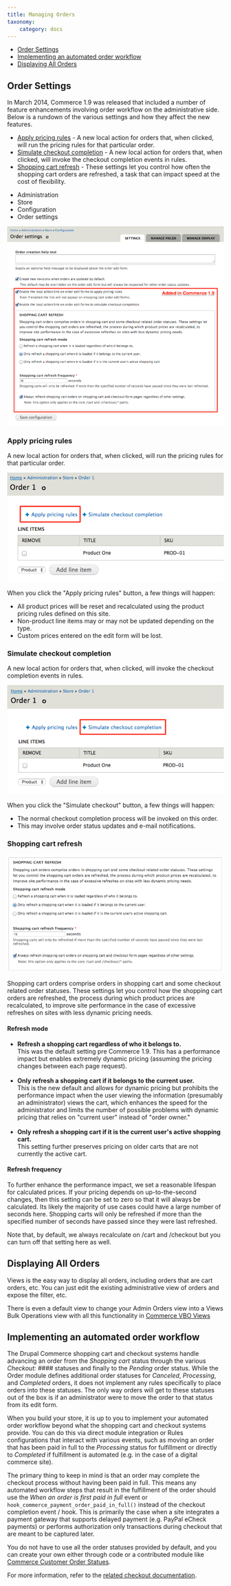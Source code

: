 ```yaml
---
title: Managing Orders
taxonomy:
    category: docs
---
```


<ul>
  <li><a href="#order-settings">Order Settings</a></li>
  <li><a href="#implementing-an-automated-order-workflow">Implementing an automated order workflow</a></li>
  <li><a href="#displaying-all-orders">Displaying All Orders</a></li>
</ul>

## Order Settings

<p>In March 2014, Commerce 1.9 was released that included a number of feature enhancements involving order workflow on the administrative side. Below is a rundown of the various settings and how they affect the new features.</p>

* [Apply pricing rules](#apply-pricing-rules) - A new local action for orders that, when clicked, will run the pricing rules for that particular order.
* [Simulate checkout completion](#simulate-checkout-completion) - A new local action for orders that, when clicked, will invoke the checkout completion events in rules.
* [Shopping cart refresh](#shopping-cart-refresh) - These settings let you control how often the shopping cart orders are refreshed, a task that can impact speed at the cost of flexibility.



<ul class="screenshot_breadcrumbs">
    <li class="first">Administration</li>
    <li>Store</li>
    <li>Configuration</li>
    <li class="last">Order settings</li>
</ul>

![Order configuration screenshot](../images/screenshot_2014-11-18_14.58.46.png)

<h3 id="apply-pricing-rules">Apply pricing rules</h3>

<p>A new local action for orders that, when clicked, will run the pricing rules for that particular order. </p>

![Apply Pricing Rules screenshot](../images/screenshot_2014-11-18_15.14.25.png)

<p>When you click the "Apply pricing rules" button, a few things will happen:</p>

<ul>
  <li>All product prices will be reset and recalculated using the product pricing rules defined on this site.</li>
  <li>Non-product line items may or may not be updated depending on the type.</li>
  <li>Custom prices entered on the edit form will be lost.</li>
</ul>

<h3 id="simulate-checkout-completion">Simulate checkout completion</h3>

<p>A new local action for orders that, when clicked, will invoke the checkout completion events in rules.</p>

![Simulate Checkout Completion screenshot](../images/screenshot_2014-11-18_15.22.53.png)

<p>When you click the "Simulate checkout" button, a few things will happen:</p>

<ul>
  <li>The normal checkout completion process will be invoked on this order.</li>
  <li>This may involve order status updates and e-mail notifications.</li>
</ul>

<h3 id="shopping-cart-refresh">Shopping cart refresh</h3>

![Shopping cart refresh screenshot](../images/screenshot_2014-11-18_15.41.45.png)

<p>Shopping cart orders comprise orders in shopping cart and some checkout related order statuses. These settings let you control how the shopping cart orders are refreshed, the process during which product prices are recalculated, to improve site performance in the case of excessive refreshes on sites with less dynamic pricing needs.</p>

<h4>Refresh mode</h4>

<ul>
  <li><strong>Refresh a shopping cart regardless of who it belongs to.</strong><br />This was the default setting pre Commerce 1.9. This has a performance impact but enables extremely dynamic pricing (assuming the pricing changes between each page request).<br /><br /></li>
  <li><strong>Only refresh a shopping cart if it belongs to the current user.</strong><br />This is the new default and allows for dynamic pricing but prohibits the performance impact when the user viewing the information (presumably an administrator) views the cart, which enhances the speed for the administrator and limits the number of possible problems with dynamic pricing that relies on "current user" instead of "order owner."<br /><br /></li>
  <li><strong>Only refresh a shopping cart if it is the current user's active shopping cart.</strong><br /> This setting further preserves pricing on older carts that are not currently the active cart.</li>
</ul>

<h4>Refresh frequency</h4>

<p>To further enhance the performance impact, we set a reasonable lifespan for calculated prices. If your pricing depends on up-to-the-second changes, then this setting can be set to zero so that it will always be calculated. Its likely the majority of use cases could have a large number of seconds here. Shopping carts will only be refreshed if more than the specified number of seconds have passed since they were last refreshed.</p>
<p>Note that, by default, we always recalculate on /cart and /checkout but you can turn off that setting here as well.</p>

## Displaying All Orders

Views is the easy way to display all orders, including orders that are cart orders, etc. You can just edit the existing administrative view of orders and expose the filter, etc.

There is even a default view to change your Admin Orders view into a Views Bulk Operations view with all this functionality in [Commerce VBO Views](http://drupal.org/project/commerce_vbo_views)

## Implementing an automated order workflow

The Drupal Commerce shopping cart and checkout systems handle advancing an order from the <em>Shopping cart</em> status through the various <em>Checkout: ####</em> statuses and finally to the <em>Pending</em> order status. While the Order module defines additional order statuses for <em>Canceled</em>, <em>Processing</em>, and <em>Completed</em> orders, it does not implement any rules specifically to place orders into these statuses. The only way orders will get to these statuses out of the box is if an administrator were to move the order to that status from its edit form.

When you build your store, it is up to you to implement your automated order workflow beyond what the shopping cart and checkout systems provide. You can do this via direct module integration or Rules configurations that interact with various events, such as moving an order that has been paid in full to the <em>Processing</em> status for fulfillment or directly to <em>Completed</em> if fulfillment is automated (e.g. in the case of a digital commerce site).

The primary thing to keep in mind is that an order may complete the checkout process without having been paid in full. This means any automated workflow steps that result in the fulfillment of the order should use the <em>When an order is first paid in full</em> event or <code>hook_commerce_payment_order_paid_in_full()</code> instead of the checkout completion event / hook. This is primarily the case when a site integrates a payment gateway that supports delayed payment (e.g. PayPal eCheck payments) or performs authorization only transactions during checkout that are meant to be captured later.

You do not have to use all the order statuses provided by default, and you can create your own either through code or a contributed module like <a href="http://www.drupalcommerce.org/extensions/module/project/commerce-custom-order-status">Commerce Customer Order Statues</a>.

For more information, refer to the <a href="http://www.drupalcommerce.org/user-guide/checkout-order-status-updates">related checkout documentation</a>.